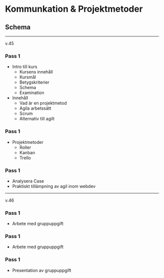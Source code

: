 # Kommunkation & Projektmetoder

## Schema

---
v.45
### Pass 1

* Intro till kurs
    * Kursens innehåll
    * Kursmål
    * Betygskriterier
    * Schema
    * Examination
* Innehåll
    * Vad är en projektmetod
    * Agila arbetssätt
    * Scrum
    * Alternativ till agilt

### Pass 1

* Projektmetoder
    * Roller
    * Kanban
    * Trello

### Pass 1

* Analysera Case
* Praktiskt tillämpning av agil inom webdev

---
v.46

### Pass 1

* Arbete med gruppuppgift

### Pass 1

* Arbete med gruppuppgift

### Pass 1

* Presentation av gruppuppgift